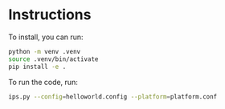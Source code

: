 # Instructions

To install, you can run:

```bash
python -m venv .venv
source .venv/bin/activate
pip install -e .
```

To run the code, run:

```bash
ips.py --config=helloworld.config --platform=platform.conf
```
